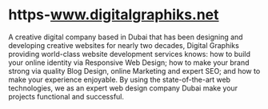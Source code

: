 # https-www.digitalgraphiks.net
A creative digital company based in Dubai that has been designing and developing creative websites for nearly two decades, Digital Graphiks providing world-class website development services knows: how to build your online identity via Responsive Web Design; how to make your brand strong via quality Blog Design, online Marketing and expert SEO; and how to make your experience enjoyable. By using the state-of-the-art web technologies, we as an expert web design company Dubai make your projects functional and successful.
